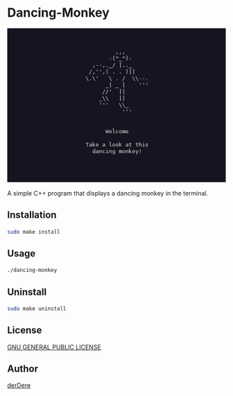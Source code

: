 # Dancing-Monkey

![Dancing Monkey](screenshot.gif)

A simple C++ program that displays a dancing monkey in the terminal.

## Installation

```bash
sudo make install
```

## Usage

```bash
./dancing-monkey
```

## Uninstall

```bash
sudo make uninstall
```

## License

[GNU GENERAL PUBLIC LICENSE](LICENSE)

## Author

[derDere](https://github.com/derDere)
